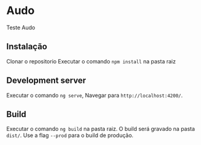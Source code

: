# Audo

Teste Audo

## Instalação

Clonar o repositorio
Executar o comando `npm install` na pasta raiz  

## Development server

Executar o comando `ng serve`, Navegar para `http://localhost:4200/`.

## Build

Executar o comando `ng build` na pasta raiz. O build será gravado na pasta `dist/`. Use a flag `--prod` para o build de produção.

